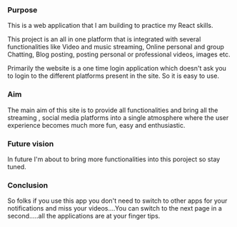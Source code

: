 ### Purpose

This is a web application that I am building to practice my React skills.

This project is an all in one platform that is integrated with several functionalities like Video and music streaming, Online personal and group Chatting, Blog posting, posting personal or professional videos, images etc.


Primarily the website is a one time login application which doesn't ask you to login to the different platforms present in the site. So it is easy to use.


### Aim

The main aim of this site is to provide all functionalities and bring all the streaming , social media platforms into a single atmosphere where the user experience becomes much more fun, easy and enthusiastic.



### Future vision 

In future I'm about to bring more functionalities into this poroject so stay tuned.



### Conclusion
So folks if you use this app you don't need to switch to other apps for your notifications and miss your videos....You can switch to the next page in a second.....all the applications are at your finger tips.